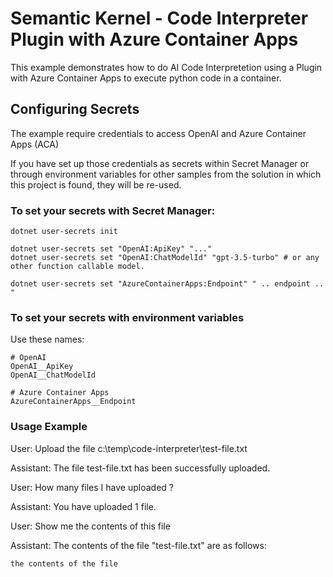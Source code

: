 # Semantic Kernel - Code Interpreter Plugin with Azure Container Apps

This example demonstrates how to do AI Code Interpretetion using a Plugin with Azure Container Apps to execute python
code in a container.

## Configuring Secrets

The example require credentials to access OpenAI and Azure Container Apps (ACA)

If you have set up those credentials as secrets within Secret Manager or through environment variables for other samples
from the solution in which this project is found, they will be re-used.

### To set your secrets with Secret Manager:

```
dotnet user-secrets init

dotnet user-secrets set "OpenAI:ApiKey" "..."
dotnet user-secrets set "OpenAI:ChatModelId" "gpt-3.5-turbo" # or any other function callable model.

dotnet user-secrets set "AzureContainerApps:Endpoint" " .. endpoint .. "
```

### To set your secrets with environment variables

Use these names:

```
# OpenAI
OpenAI__ApiKey
OpenAI__ChatModelId

# Azure Container Apps
AzureContainerApps__Endpoint
```

### Usage Example

User: Upload the file c:\temp\code-interpreter\test-file.txt

Assistant: The file test-file.txt has been successfully uploaded.

User: How many files I have uploaded ?

Assistant: You have uploaded 1 file.

User: Show me the contents of this file

Assistant: The contents of the file "test-file.txt" are as follows:

```text
the contents of the file
```